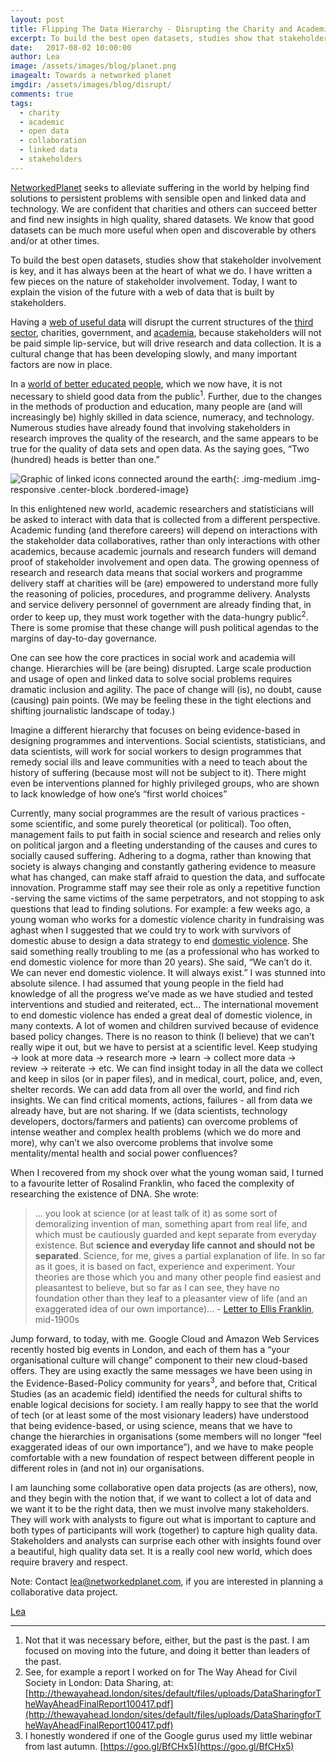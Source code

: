 ```yaml
---
layout: post
title: Flipping The Data Hierarchy - Disrupting the Charity and Academic Sectors
excerpt: To build the best open datasets, studies show that stakeholder involvement is key, and it has always been at the heart of what we do. Today, I want to explain the vision of the future with a web of data that is built by stakeholders.
date:   2017-08-02 10:00:00
author: Lea
image: /assets/images/blog/planet.png
imagealt: Towards a networked planet
imgdir:	/assets/images/blog/disrupt/
comments: true
tags:
  - charity
  - academic
  - open data
  - collaboration
  - linked data
  - stakeholders
---
```


[NetworkedPlanet](http://networkedplanet.com/) seeks to alleviate suffering in the world by helping find solutions to persistent problems with sensible open and linked data and technology. We are confident that charities and others can succeed better and find new insights in high quality, shared datasets. We know that good datasets can be much more useful when open and discoverable by others and/or at other times.

To build the best open datasets, studies show that stakeholder involvement is key, and it has always been at the heart of what we do. I have written a few pieces on the nature of stakeholder involvement. Today, I want to explain the vision of the future with a web of data that is built by stakeholders.  

Having a [web of useful data](https://www.w3.org/2013/data/) will disrupt the current structures of the [third sector](https://en.oxforddictionaries.com/definition/third_sector), charities, government, and [academia](https://en.wikipedia.org/wiki/List_of_academic_databases_and_search_engines), because stakeholders will not be paid simple lip-service, but will drive research and data collection. It is a cultural change that has been developing slowly, and many important factors are now in place.

In a [world of better educated people](https://ourworldindata.org/literacy/), which we now have, it is not necessary to shield good data from the public<sup>1</sup>. Further, due to the changes in the methods of production and education, many people are (and will increasingly be) highly skilled in data science, numeracy, and technology. Numerous studies have already found that involving stakeholders in research improves the quality of the research, and the same appears to be true for the quality of data sets and open data.  As the saying goes, “Two (hundred) heads is better than one.”

![Graphic of linked icons connected around the earth]({{page.imgdir}}planet.png){: .img-medium .img-responsive .center-block .bordered-image}

In this enlightened new world, academic researchers and statisticians will be asked to interact with data that is collected from a different perspective. Academic funding (and therefore careers) will depend on interactions with the stakeholder data collaboratives, rather than only interactions with other academics, because academic journals and research funders will demand proof of stakeholder involvement and open data. The growing openness of research and research data means that social workers and programme delivery staff at charities will be (are) empowered to understand more fully the reasoning of policies, procedures, and programme delivery. Analysts and service delivery personnel of government are already finding that, in order to keep up, they must work together with the data-hungry public<sup>2</sup>. There is some promise that these change will push political agendas to the margins of day-to-day governance.

One can see how the core practices in social work and academia will change. Hierarchies will be (are being) disrupted. Large scale production and usage of open and linked data to solve social problems requires dramatic inclusion and agility. The pace of change will (is), no doubt, cause (causing) pain points. (We may be feeling these in the tight elections and shifting journalistic landscape of today.) 

Imagine a different hierarchy that focuses on being evidence-based in designing programmes and interventions. Social scientists, statisticians, and data scientists, will work for social workers to design programmes that remedy social ills and leave communities with a need to teach about the history of suffering (because most will not be subject to it). There might even be interventions planned for highly privileged groups, who are shown to lack knowledge of how one’s “first world choices” 

Currently, many social programmes are the result of various practices - some scientific, and some purely theoretical (or political). Too often, management fails to put faith in social science and research and relies only on political jargon and a fleeting understanding of the causes and cures to socially caused suffering. Adhering to a dogma, rather than knowing that society is always changing and constantly gathering evidence to measure what has changed, can make staff afraid to question the data, and suffocate innovation. Programme staff may see their role as only a repetitive function -serving the same victims of the same perpetrators, and not stopping to ask questions that lead to finding solutions. For example: a few weeks ago, a young woman who works for a domestic violence charity in fundraising was aghast when I suggested that we could try to work with survivors of domestic abuse to design a data strategy to end [domestic violence](https://www.justice.gov/ovw/domestic-violence#dv). She said something really troubling to me (as a professional who has worked to end domestic violence for more than 20 years). She said, “We can’t do it. We can never end domestic violence. It will always exist.”  I was stunned into absolute silence. I had assumed that young people in the field had knowledge of all the progress we’ve made as we have studied and tested interventions and studied and reiterated, ect... The international movement to end domestic violence has ended a great deal of domestic violence, in many contexts. A lot of women and children survived because of evidence based policy changes. There is no reason to think (I believe) that we can’t really wipe it out, but we have to persist at a scientific level. Keep studying &rarr; look at more data &rarr; research more &rarr; learn &rarr; collect more data &rarr; review &rarr; reiterate &rarr; etc. We can find insight today in all the data we collect and keep in silos (or in paper files), and in medical, court, police, and, even, shelter records. We can add data from all over the world, and find rich insights. We can find critical moments, actions, failures - all from data we already have, but are not sharing. If we (data scientists, technology developers, doctors/farmers and patients) can overcome problems of intense weather and complex health problems (which we do more and more), why can’t we also overcome problems that involve some mentality/mental health and social power confluences?

When I recovered from my shock over what the young woman said, I turned to a favourite letter of Rosalind Franklin, who faced the complexity of researching the existence of DNA. She wrote: 

> … you look at science (or at least talk of it) as some sort of demoralizing invention of man, something apart from real life, and which must be cautiously guarded and kept separate from everyday existence. But **science and everyday life cannot and should not be separated**. Science, for me, gives a partial explanation of life. In so far as it goes, it is based on fact, experience and experiment. Your theories are those which you and many other people find easiest and pleasantest to believe, but so far as I can see, they have no foundation other than they leaf to a pleasanter view of life (and an exaggerated idea of our own importance)... - [Letter to Ellis Franklin](https://profiles.nlm.nih.gov/ps/retrieve/Narrative/KR/p-nid/183), mid-1900s
    
Jump forward, to today, with me. Google Cloud and Amazon Web Services recently hosted big events in London, and each of them has a “your organisational culture will change” component to their new cloud-based offers. They are using exactly the same messages we have been using in the Evidence-Based-Policy community for years<sup>3</sup>, and before that, Critical Studies (as an academic field) identified the needs for cultural shifts to enable logical decisions for society. I am really happy to see that the world of tech (or at least some of the most visionary leaders) have understood that being evidence-based, or using science, means that we have to change the hierarchies in organisations (some members will no longer “feel exaggerated ideas of our own importance”), and we have to make people comfortable with a new foundation of respect between different people in different roles in (and not in) our organisations.

I am launching some collaborative open data projects (as are others), now, and they begin with the notion that, if we want to collect a lot of data and we want it to be the right data, then we must involve many stakeholders. They will work with analysts to figure out what is important to capture and both types of participants will work (together) to capture high quality data. Stakeholders and analysts can surprise each other with insights found over a beautiful, high quality data set. It is a really cool new world, which does require bravery and respect.

Note: Contact <lea@networkedplanet.com>, if you are interested in planning a collaborative data project.

   
[Lea](https://www.linkedin.com/in/lea-gorgulu-webb-461a8114/)
<hr />

1. Not that it was necessary before, either, but the past is the past. I am focused on moving into the future, and doing it better than leaders of the past.
2. See, for example a report I worked on for The Way Ahead for Civil Society in London: Data Sharing, at: [http://thewayahead.london/sites/default/files/uploads/DataSharingforTheWayAheadFinalReport100417.pdf](http://thewayahead.london/sites/default/files/uploads/DataSharingforTheWayAheadFinalReport100417.pdf)
3.  I honestly wondered if one of the Google gurus used my little webinar from last autumn. [https://goo.gl/BfCHx5](https://goo.gl/BfCHx5)






